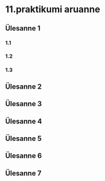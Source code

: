 # 11.praktikumi aruanne

## Ülesanne 1
### 1.1

### 1.2

### 1.3

## Ülesanne 2

## Ülesanne 3

## Ülesanne 4

## Ülesanne 5

## Ülesanne 6

## Ülesanne 7
